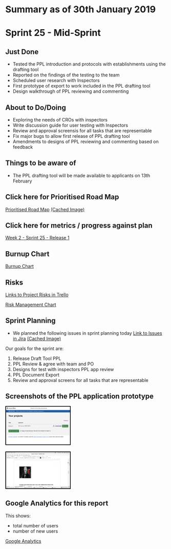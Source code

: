 # Summary as of 30th January 2019 

# Sprint 25 - Mid-Sprint

## Just Done
* Tested the PPL introduction and protocols with establishments using the drafting tool
* Reported on the findings of the testing to the team
* Scheduled user research with Inspectors
* First prototype of export to work included in the PPL drafting tool
* Design walkthrough of PPL reviewing and commenting

## About to Do/Doing
* Exploring the needs of CROs with inspectors
* Write discussion guide for user testing with Inspectors
* Review and approval screensis for all tasks that are representable
* Fix major bugs to allow first release of PPL drafting tool
* Amendments to designs of PPL reviewing and commenting based on feedback

## Things to be aware of
* The PPL drafting tool will be made available to applicants on 13th February 

## Click here for Prioritised Road Map
[Prioritised Road Map](https://trello.com/b/p7x9hbPV/prioritised-roadmap)    [\(Cached Image\)](graphs/ASLRoadMap30012019.jpg)

## Click here for metrics / progress against plan
[Week 2 - Sprint 25 - Release 1](graphs/progress30012019.png)

## Burnup Chart

[Burnup Chart](burnup30012019.md)

## Risks
[Links to Project Risks in Trello](https://trello.com/b/VuFuCL7t/risk-register-and-kpis-asl-delivery) 

[Risk Management Chart](graphs/risk30012019.png)

## Sprint Planning
* We planned the following issues in sprint planning today [Link to Issues in Jira](https://jira.digital.homeoffice.gov.uk/secure/RapidBoard.jspa?rapidView=261)    [\(Cached Image\)](graphs/sprint30012019.png)

Our goals for the sprint are:
1. Release Draft Tool PPL
2. PPL Review & agree with team and PO
3. Designs for test with inspectors PPL app review
4. PPL Document Export
5. Review and approval screens for all tasks that are representable

## Screenshots of the PPL application prototype
<a href="graphs/proto1_30012019.png"><img src="graphs/proto1_30012019.png" alt="HTML5 Icon" width="200" style="border:2px solid black"></a>
<br>
<br>
<a href="graphs/proto2_30012019.png"><img src="graphs/proto2_30012019.png" alt="HTML5 Icon" width="200" style="border:2px solid black"></a>

## Google Analytics for this report

This shows:
* total number of users
* number of new users

[Google Analytics](graphs/GA30012019.jpg)

